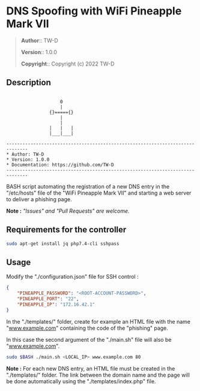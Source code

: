 # DNS Spoofing with WiFi Pineapple Mark VII

> __Author__::      TW-D
>
> __Version__::     1.0.0
>
> __Copyright__::   Copyright (c) 2022 TW-D

## Description

```

				    0
				    |
				{}====={}
				    |
				    |
				|   |   |
				|___|___|

------------------------------------------------------------------------------
* Author: TW-D
* Version: 1.0.0
* Documentation: https://github.com/TW-D
------------------------------------------------------------------------------

```

BASH script automating the registration of a new DNS entry in the "/etc/hosts" file 
of the "WiFi Pineapple Mark VII" and starting a web server to deliver a phishing page.

__Note :__ *"Issues" and "Pull Requests" are welcome.*

## Requirements for the controller

```bash
sudo apt-get install jq php7.4-cli sshpass
```

## Usage

Modify the "./configuration.json" file for SSH control :

```json
{
    "PINEAPPLE_PASSWORD": "<ROOT-ACCOUNT-PASSWORD>",
    "PINEAPPLE_PORT": "22",
    "PINEAPPLE_IP": "172.16.42.1"
}
```

In the "./templates/" folder, create for example an HTML file with the name "www.example.com" 
containing the code of the "phishing" page.

In this case the second argument of the "./main.sh" file will also be "www.example.com".

```bash
sudo $BASH ./main.sh <LOCAL_IP> www.example.com 80
```

__Note :__ For each new DNS entry, an HTML file must be created in the "./templates/" folder. The link between the domain name and the page will be done automatically using the "./templates/index.php" file.
